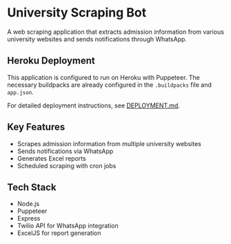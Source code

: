 # University Scraping Bot

A web scraping application that extracts admission information from various university websites and sends notifications through WhatsApp.

## Heroku Deployment

This application is configured to run on Heroku with Puppeteer. The necessary buildpacks are already configured in the `.buildpacks` file and `app.json`.

For detailed deployment instructions, see [DEPLOYMENT.md](./DEPLOYMENT.md).

## Key Features

- Scrapes admission information from multiple university websites
- Sends notifications via WhatsApp
- Generates Excel reports
- Scheduled scraping with cron jobs

## Tech Stack

- Node.js
- Puppeteer
- Express
- Twilio API for WhatsApp integration
- ExcelJS for report generation